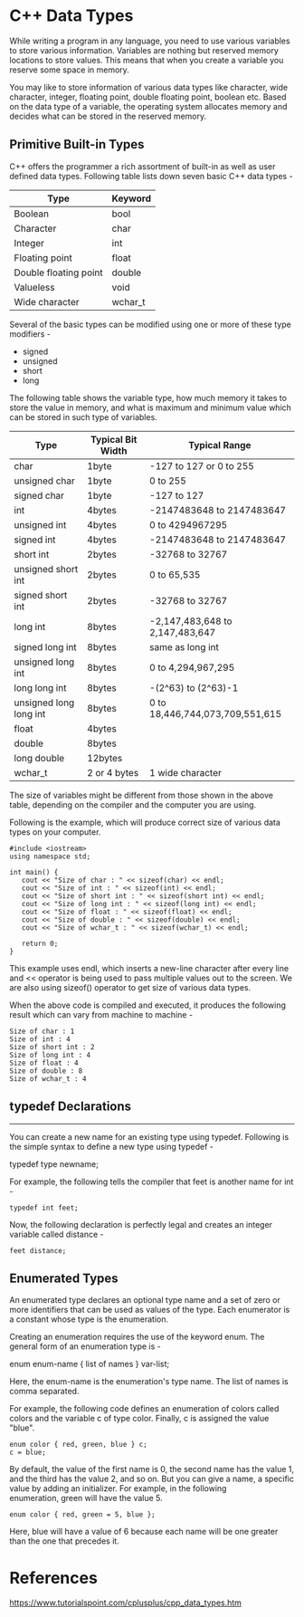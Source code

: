 # C++ Data Types

While writing a program in any language, you need to use various variables to store various information. Variables are nothing but reserved memory locations to store values. This means that when you create a variable you reserve some space in memory.

You may like to store information of various data types like character, wide character, integer, floating point, double floating point, boolean etc. Based on the data type of a variable, the operating system allocates memory and decides what can be stored in the reserved memory.

Primitive Built-in Types
------------------------

C++ offers the programmer a rich assortment of built-in as well as user defined data types. Following table lists down seven basic C++ data types -

| Type | Keyword |
|---|---
| Boolean | bool |
| Character | char |
| Integer | int |
| Floating point | float |
| Double floating point | double |
| Valueless | void |
| Wide character | wchar_t |

Several of the basic types can be modified using one or more of these type modifiers -

-   signed
-   unsigned
-   short
-   long

The following table shows the variable type, how much memory it takes to store the value in memory, and what is maximum and minimum value which can be stored in such type of variables.

| Type | Typical Bit Width | Typical Range |
|---|---|---|
| char | 1byte | -127 to 127 or 0 to 255 |
| unsigned char | 1byte | 0 to 255 |
| signed char | 1byte | -127 to 127 |
| int | 4bytes | -2147483648 to 2147483647 |
| unsigned int | 4bytes | 0 to 4294967295 |
| signed int | 4bytes | -2147483648 to 2147483647 |
| short int | 2bytes | -32768 to 32767 |
| unsigned short int | 2bytes | 0 to 65,535 |
| signed short int | 2bytes | -32768 to 32767 |
| long int | 8bytes | -2,147,483,648 to 2,147,483,647 |
| signed long int | 8bytes | same as long int |
| unsigned long int | 8bytes | 0 to 4,294,967,295 |
| long long int | 8bytes | -(2^63) to (2^63)-1 |
| unsigned long long int | 8bytes | 0 to 18,446,744,073,709,551,615 |
| float | 4bytes |  |
| double | 8bytes |  |
| long double | 12bytes |  |
| wchar_t | 2 or 4 bytes | 1 wide character |

The size of variables might be different from those shown in the above table, depending on the compiler and the computer you are using.

Following is the example, which will produce correct size of various data types on your computer.

```
#include <iostream>
using namespace std;

int main() {
   cout << "Size of char : " << sizeof(char) << endl;
   cout << "Size of int : " << sizeof(int) << endl;
   cout << "Size of short int : " << sizeof(short int) << endl;
   cout << "Size of long int : " << sizeof(long int) << endl;
   cout << "Size of float : " << sizeof(float) << endl;
   cout << "Size of double : " << sizeof(double) << endl;
   cout << "Size of wchar_t : " << sizeof(wchar_t) << endl;

   return 0;
}
```

This example uses endl, which inserts a new-line character after every line and << operator is being used to pass multiple values out to the screen. We are also using sizeof() operator to get size of various data types.

When the above code is compiled and executed, it produces the following result which can vary from machine to machine -
```
Size of char : 1
Size of int : 4
Size of short int : 2
Size of long int : 4
Size of float : 4
Size of double : 8
Size of wchar_t : 4
```

## typedef Declarations
--------------------

You can create a new name for an existing type using typedef. Following is the simple syntax to define a new type using typedef -

typedef type newname;

For example, the following tells the compiler that feet is another name for int -
```
typedef int feet;
```
Now, the following declaration is perfectly legal and creates an integer variable called distance -
```
feet distance;
```
Enumerated Types
----------------

An enumerated type declares an optional type name and a set of zero or more identifiers that can be used as values of the type. Each enumerator is a constant whose type is the enumeration.

Creating an enumeration requires the use of the keyword enum. The general form of an enumeration type is -

enum enum-name { list of names } var-list;

Here, the enum-name is the enumeration's type name. The list of names is comma separated.

For example, the following code defines an enumeration of colors called colors and the variable c of type color. Finally, c is assigned the value "blue".
```
enum color { red, green, blue } c;
c = blue;
```
By default, the value of the first name is 0, the second name has the value 1, and the third has the value 2, and so on. But you can give a name, a specific value by adding an initializer. For example, in the following enumeration, green will have the value 5.
```
enum color { red, green = 5, blue };
```
Here, blue will have a value of 6 because each name will be one greater than the one that precedes it.

# References
https://www.tutorialspoint.com/cplusplus/cpp_data_types.htm
